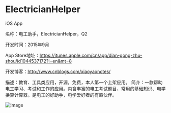 # ElectricianHelper
iOS App

名称：电工助手，ElectricianHelper，Q2

开发时间：2015年9月

App Store地址：https://itunes.apple.com/cn/app/dian-gong-zhu-shou/id1044537172?l=en&mt=8

开发博客：http://www.cnblogs.com/xiaoyaonotes/

描述：教育、工具类应用，开源，免费，本人第一个上架应用。
简介：一款帮助电工学习、考试和工作的应用。内含丰富的电工考试题目、常用的基础知识、电学换算计算器。是电工的好助手，电学爱好者的有趣伙伴。

![image](https://github.com/varXY/ElectricianHelper/blob/master/Q2/Images.xcassets/Screen%20Shot%20.imageset/Screen%20Shot%20.png)

